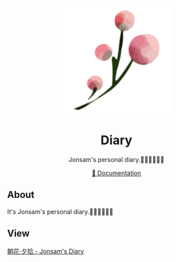 <br>
<p align="center">
<a href="https://diary.jonsam.site" target="_blank">
<img src="./logo.png" alt="100js" height="250" width="250"/>
</a>
<h1 align="center">Diary</h1>
</p>

<p align="center">
Jonsam's personal diary.🧑‍💻👩‍💻👨‍💻
</p>

<p align="center">
  <a href="https://diary.jonsam.site">📖 Documentation</a>
</p>

## About

It's Jonsam's personal diary.🧑‍💻👩‍💻👨‍💻

## View

[朝花·夕拾 - Jonsam's Diary](https://diary.jonsam.site/)